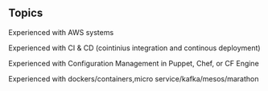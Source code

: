 ## Topics 

Experienced with AWS systems 

Experienced with CI & CD (cointinius integration and continous deployment) 

Experienced with Configuration Management in Puppet, Chef, or CF Engine

Experienced with dockers/containers,micro service/kafka/mesos/marathon

